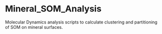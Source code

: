 # Mineral_SOM_Analysis
Molecular Dynamics analysis scripts to calculate clustering and partitioning of SOM on mineral surfaces.
